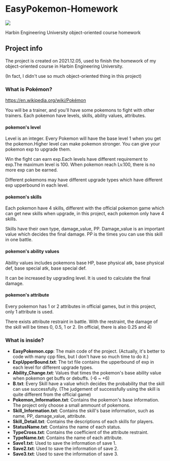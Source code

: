 # EasyPokemon-Homework
![](https://img.shields.io/badge/lang-C%2B%2B-red)

Harbin Engineering University object-oriented course homework

## Project info
The project is created on 2021.12.05, used to finish the homework of my object-oriented course in Harbin Engineering University.

(In fact, I didn't use so much object-oriented thing in this project)

### What is Pokémon?
https://en.wikipedia.org/wiki/Pokémon

You will be a trainer, and you'll have some pokemons to fight with other trainers. Each pokemon have levels, skills, ability values, attributes.

#### pokemon's level
Level is an integer. Every Pokemon will have the base level 1 when you get the pokemon.Higher level can make pokemon stronger. You can give your pokemon exp to upgrade them.

Win the fight can earn exp.Each levels have different requirement to exp.The maximum level is 100. When pokemon reach Lv.100, there is no more exp can be earned.

Different pokemons may have different upgrade types which have different exp upperbound in each level.

#### pokemon's skills
Each pokemon have 4 skills, different with the official pokemon game which can get new skills when upgrade, in this project, each pokemon only have 4 skills.

Skills have their own type, damage_value, PP. Damage_value is an important value which decides the final damage. PP is the times you can use this skill in one battle.

#### pokemon's ability values
Ability values includes pokemons base HP, base physical atk, base physical def, base special atk, base special def.

It can be increased by upgrading level. It is used to calculate the final damage.

#### pokemon's attribute
Every pokemon has 1 or 2 attributes in official games, but in this project, only 1 attribute is used.

There exists attribute restraint in battle. With the restraint, the damage of the skill will be times 0, 0.5, 1 or 2.  (In official, there is also 0.25 and 4)

### What is inside?
* **EasyPokemon.cpp**: The main code of the project. (Actually, it's better to code with many cpp files, but I don't have so much time to do it.)
* **ExpUpperBound.txt**: The txt file contains the upperbound of exp in each level for different upgrade types.
* **Ability_Change.txt**: Values that times the pokemon's base ability value when pokemon get buffs or debuffs. (-6 ~ +6)
* **B.txt**: Every Skill have a value which decides the probability that the skill can use successfully. (The judgement of successfully using the skill is quite different from the official game)
* **Pokemon_Information.txt**: Contains the pokemon's base information. The project only choose a small ammount of pokemons.
* **Skill_Information.txt**: Contains the skill's base information, such as name, PP, damage_value, attribute.
* **Skill_Detail.txt**: Contains the descriptions of each skills for players.
* **StatusName.txt**: Contains the name of each status.
* **TypeCross.txt**: Contains the coefficient of the attribute restraint.
* **TypeName.txt**: Contains the name of each attribute.
* **Save1.txt**: Used to save the information of save 1.
* **Save2.txt**: Used to save the information of save 2.
* **Save3.txt**: Used to save the information of save 3.
